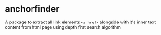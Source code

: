 # anchorfinder

A package to extract all link elements `<a href>` alongside with it's inner text content from html page using depth first search algorithm
